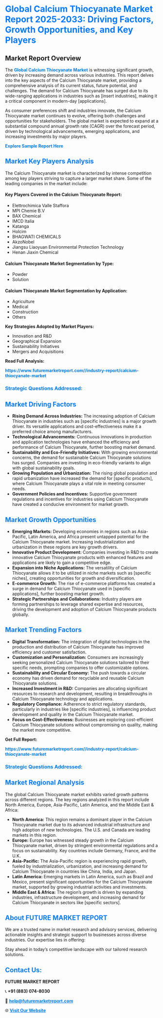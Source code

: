 <h1 style="color: #007BFF;">Global Calcium Thiocyanate Market Report 2025-2033: Driving Factors, Growth Opportunities, and Key Players</h1>

<section id="overview">
<h2>Market Report Overview</h2>
<p>The <a href="https://www.futuremarketreport.com//industry-report/calcium-thiocyanate-market" style="color: #007BFF; text-decoration: none;"><strong>Global Calcium Thiocyanate Market</strong></a> is witnessing significant growth, driven by increasing demand across various industries. This report delves into the key aspects of the Calcium Thiocyanate market, providing a comprehensive analysis of its current status, future potential, and challenges. The demand for Calcium Thiocyanate has surged due to its wide-ranging applications in industries such as [insert industries], making it a critical component in modern-day [applications].</p>
<p>As consumer preferences shift and industries innovate, the Calcium Thiocyanate market continues to evolve, offering both challenges and opportunities for stakeholders. The global market is expected to expand at a substantial compound annual growth rate (CAGR) over the forecast period, driven by technological advancements, emerging applications, and increasing investments by major players.</p>
</section>

<section id="overview">
<p><a href="https://www.futuremarketreport.com//request-sample/reportId=86486" style="color: #007BFF; text-decoration: none;"><strong>Explore Sample Report Here</strong></a></p>
</section>

<section id="key-players">
<h2 style="color: #007BFF;">Market Key Players Analysis</h2>
<p>The Calcium Thiocyanate market is characterized by intense competition among key players striving to capture a larger market share. Some of the leading companies in the market include:</p>
<h4>Key Players Covered in the Calcium Thiocyanate Report:</h4>
<ul><li>Elettrochimica Valle Staffora</li><li>MPI Chemie B.V</li><li>BAX Chemical</li><li>IMCD Italia</li><li>Katanga</li><li>Holcim</li><li>BHAGWATI CHEMICALS</li><li>AkzoNobel</li><li>Jiangsu Liaoyuan Environmental Protection Technology</li><li>Henan Jiaxin Chemical</li></ul>
<h4>Calcium Thiocyanate Market Segmentation by Type:</h4>
<ul><li>Powder</li><li>Solution</li></ul>

<h4>Calcium Thiocyanate Market Segmentation by Application:</h4>
<ul><li>Agriculture</li><li>Medical</li><li>Construction</li><li>Others</li></ul>
<p><strong>Key Strategies Adopted by Market Players:</strong></p>
<ul>
<li>Innovation and R&D</li>
<li>Geographical Expansion</li>
<li>Sustainability Initiatives</li>
<li>Mergers and Acquisitions</li>
</ul>
</section>

<section>
<p><strong>Read Full Analysis: </strong></p><a href="https://www.futuremarketreport.com//industry-report/calcium-thiocyanate-market" style="color: #007BFF; text-decoration: none;"><strong>https://www.futuremarketreport.com//industry-report/calcium-thiocyanate-market</strong></a>
<h3 style="color: #007BFF;">Strategic Questions Addressed:</h3>
</section>

<section id="driving-factors">
<h2 style="color: #007BFF;">Market Driving Factors</h2>
<ul>
<li><strong>Rising Demand Across Industries:</strong> The increasing adoption of Calcium Thiocyanate in industries such as [specific industries] is a major growth driver. Its versatile applications and cost-effectiveness make it a preferred choice among manufacturers.</li>
<li><strong>Technological Advancements:</strong> Continuous innovations in production and application technologies have enhanced the efficiency and performance of Calcium Thiocyanate, further boosting market demand.</li>
<li><strong>Sustainability and Eco-Friendly Initiatives:</strong> With growing environmental concerns, the demand for sustainable Calcium Thiocyanate solutions has surged. Companies are investing in eco-friendly variants to align with global sustainability goals.</li>
<li><strong>Growing Population and Urbanization:</strong> The rising global population and rapid urbanization have increased the demand for [specific products], where Calcium Thiocyanate plays a vital role in meeting consumer needs.</li>
<li><strong>Government Policies and Incentives:</strong> Supportive government regulations and incentives for industries using Calcium Thiocyanate have created a conducive environment for market growth.</li>
</ul>
</section>

<section id="growth-opportunities">
<h2 style="color: #007BFF;">Market Growth Opportunities</h2>
<ul>
<li><strong>Emerging Markets:</strong> Developing economies in regions such as Asia-Pacific, Latin America, and Africa present untapped potential for the Calcium Thiocyanate market. Increasing industrialization and urbanization in these regions are key growth drivers.</li>
<li><strong>Innovative Product Development:</strong> Companies investing in R&D to create innovative Calcium Thiocyanate products with enhanced features and applications are likely to gain a competitive edge.</li>
<li><strong>Expansion into Niche Applications:</strong> The versatility of Calcium Thiocyanate allows it to be utilized in niche markets such as [specific niches], creating opportunities for growth and diversification.</li>
<li><strong>E-commerce Growth:</strong> The rise of e-commerce platforms has created a surge in demand for Calcium Thiocyanate used in [specific applications], further boosting market growth.</li>
<li><strong>Strategic Partnerships and Collaborations:</strong> Industry players are forming partnerships to leverage shared expertise and resources, driving the development and adoption of Calcium Thiocyanate products globally.</li>
</ul>
</section>

<section id="trending-factors">
<h2 style="color: #007BFF;">Market Trending Factors</h2>
<ul>
<li><strong>Digital Transformation:</strong> The integration of digital technologies in the production and distribution of Calcium Thiocyanate has improved efficiency and customer satisfaction.</li>
<li><strong>Customization and Personalization:</strong> Consumers are increasingly seeking personalized Calcium Thiocyanate solutions tailored to their specific needs, prompting companies to offer customizable options.</li>
<li><strong>Sustainability and Circular Economy:</strong> The push towards a circular economy has driven demand for recyclable and reusable Calcium Thiocyanate solutions.</li>
<li><strong>Increased Investment in R&D:</strong> Companies are allocating significant resources to research and development, resulting in breakthroughs in Calcium Thiocyanate technology and applications.</li>
<li><strong>Regulatory Compliance:</strong> Adherence to strict regulatory standards, particularly in industries like [specific industries], is influencing product development and quality in the Calcium Thiocyanate market.</li>
<li><strong>Focus on Cost-Effectiveness:</strong> Businesses are exploring cost-efficient Calcium Thiocyanate solutions without compromising on quality, making the market more competitive.</li>
</ul>
</section>

<section>
<p><strong>Get Full Report: </strong></p><a href="https://www.futuremarketreport.com//industry-report/calcium-thiocyanate-market" style="color: #007BFF; text-decoration: none;"><strong>https://www.futuremarketreport.com//industry-report/calcium-thiocyanate-market</strong></a>
<h3 style="color: #007BFF;">Strategic Questions Addressed:</h3>
</section>


<section id="regional-analysis">
<h2 style="color: #007BFF;">Market Regional Analysis</h2>
<p>The global Calcium Thiocyanate market exhibits varied growth patterns across different regions. The key regions analyzed in this report include North America, Europe, Asia-Pacific, Latin America, and the Middle East & Africa:</p>
<ul>
<li><strong>North America:</strong> This region remains a dominant player in the Calcium Thiocyanate market due to its advanced industrial infrastructure and high adoption of new technologies. The U.S. and Canada are leading markets in this region.</li>
<li><strong>Europe:</strong> Europe has witnessed steady growth in the Calcium Thiocyanate market, driven by stringent environmental regulations and a focus on sustainability. Key countries include Germany, France, and the U.K.</li>
<li><strong>Asia-Pacific:</strong> The Asia-Pacific region is experiencing rapid growth, fueled by industrialization, urbanization, and increasing demand for Calcium Thiocyanate in countries like China, India, and Japan.</li>
<li><strong>Latin America:</strong> Emerging markets in Latin America, such as Brazil and Mexico, present significant opportunities for the Calcium Thiocyanate market, supported by growing industrial activities and investments.</li>
<li><strong>Middle East & Africa:</strong> The region’s growth is driven by expanding industries, infrastructure development, and increasing demand for Calcium Thiocyanate in sectors like [specific sectors].</li>
</ul>
</section>

<footer>
<h2 style="color: #007BFF;">About FUTURE MARKET REPORT</h2>
<p>We are a trusted name in market research and advisory services, delivering actionable insights and strategic support to businesses across diverse industries. Our expertise lies in offering:</p>

<p>Stay ahead in today’s competitive landscape with our tailored research solutions.</p>

<h2 style="color: #007BFF;">Contact Us:</h2>
<p><strong>FUTURE MARKET REPORT</strong></p>
<p>📞 <strong>+91 (883) 074-8030</strong></p>
<p>📧 <strong><a href="mailto:help@futuremarketreport.com" style="color: #007BFF;">help@futuremarketreport.com</a></strong></p>
<p>🌐 <strong><a href="https://www.futuremarketreport.com/" style="color: #007BFF;">Visit Our Website</a></strong></p>
</footer>